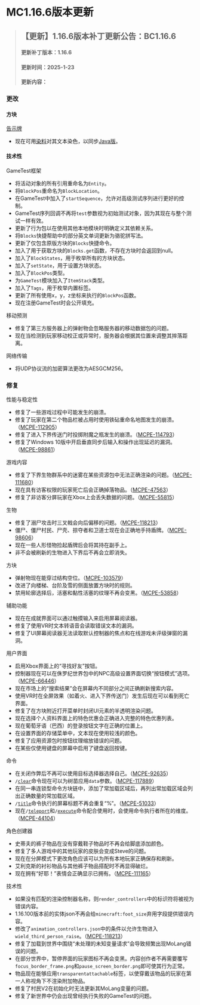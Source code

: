 # MC1.16.6版本更新



> ## **【更新】1.16.6版本补丁更新公告：BC1.16.6**
>
> #### 更新补丁版本：1.16.6
>
> #### 更新时间：2025-1-23
>
> #### 更新内容：

### 更改

#### 方块

[告示牌](https://minecraft.fandom.com/zh/wiki/%E5%91%8A%E7%A4%BA%E7%89%8C)

* 现在可用[染料](https://minecraft.fandom.com/zh/wiki/%E6%9F%93%E6%96%99)对其文本染色，以同步[Java版](https://minecraft.fandom.com/zh/wiki/Java%E7%89%88)。

#### 技术性

GameTest框架

* 将活动对象的所有引用重命名为`Entity`。
* 将`BlockPos`重命名为`BlockLocation`。
* 在GameTest中加入了`startSequence`，允许对高级测试序列进行更好的控制。
* GameTest序列回调不再将`test`参数视为初始测试对象，因为其现在与整个测试一样有效。
* 更新了行为包以在使用其他本地模块时明确定义其依赖关系。
* 将`Blocks`快捷帮助中的部分英文单词更新为骆驼拼写法。
* 更新了仅包含原版方块的`Blocks`快捷命令。
* 加入了用于获取方块的`Blocks.get`函数，不存在方块时会返回到null。
* 加入了`BlockStates`，用于枚举所有的方块状态。
* 加入了`setState`，用于设置方块状态。
* 加入了`BlockPos`类型。
* 为`GameTest`模块加入了`ItemStack`类型。
* 加入了`Tags`，用于枚举内置标签。
* 更新了所有使用x，y，z坐标来执行的`BlockPos`函数。
* 现在注册GameTest时会公开填充。

移动预测

* 修复了第三方服务器上的弹射物会忽略服务器的移动数据包的问题。
* 现在当检测到玩家移动校正或异常时，服务器会根据其位置来调整其摔落距离。

网络传输

* 将UDP协议流的加密算法更改为AESGCM256。

### 修复

性能与稳定性

* 修复了一些游戏过程中可能发生的崩溃。
* 修复了玩家在第二个物品栏被占用时使用铁砧重命名地图发生的崩溃。（[MCPE-112905](https://bugs.mojang.com/browse/MCPE-112905)）
* 修复了进入下界传送门时投掷附魔之瓶发生的崩溃。（[MCPE-114793](https://bugs.mojang.com/browse/MCPE-114793)）
* 修复了Windows 10版中开启垂直同步后输入和操作出现延迟的漏洞。（[MCPE-98861](https://bugs.mojang.com/browse/MCPE-98861)）

游戏内容

* 修复了下界生物群系中的迷雾在某些资源包中无法正确渲染的问题。（[MCPE-111680](https://bugs.mojang.com/browse/MCPE-111680)）
* 现在具有访客权限的玩家死亡后会正确掉落物品。（[MCPE-47563](https://bugs.mojang.com/browse/MCPE-47563)）
* 修复了非访客分屏玩家在Xbox上会丢失数据的问题。（[MCPE-55815](https://bugs.mojang.com/browse/MCPE-55815)）

生物

* 修复了溺尸攻击时三叉戟会向后偏移的问题。（[MCPE-118213](https://bugs.mojang.com/browse/MCPE-118213)）
* 僵尸、僵尸村民、尸壳、掠夺者和卫道士现在会正确地手持盾牌。（[MCPE-98606](https://bugs.mojang.com/browse/MCPE-98606)）
* 现在一些人形怪物捡起盾牌后会将其持在副手上。
* 非不会被刷新的生物进入下界后不再会立即消失。

方块

* 弹射物现在能穿过结构空位。（[MCPE-103579](https://bugs.mojang.com/browse/MCPE-103579)）
* 改进了向楼梯、台阶及雪的侧面放置方块时的规则。
* 禁用轮廓选择后，活塞和黏性活塞的纹理不再会变黑。（[MCPE-53858](https://bugs.mojang.com/browse/MCPE-53858)）

辅助功能

* 现在在成就界面可以通过触摸输入来启用屏幕阅读器。
* 修复了使用VR时文本转语音会读取错误文本的漏洞。
* 修复了UI屏幕阅读器无法读取默认控制器的焦点和在线游戏未评级弹窗的漏洞。

用户界面

* 启用Xbox界面上的“寻找好友”按钮。
* 控制器现在可以在侏罗纪世界包中的NPC高级设置界面切换“按钮模式”选项。（[MCPE-66446](https://bugs.mojang.com/browse/MCPE-66446)）
* 现在市场上的“搜索结果”会在屏幕内不同部分之间正确刷新搜索内容。
* 使用VR时在全屏效果（如着火、进入下界传送门）发生后现在可以看到死亡界面。
* 修复了在方块附近打开菜单时封闭UI元素的半透明渲染问题。
* 现在选择个人资料界面上的特色优惠会正确进入完整的特色优惠列表。
* 现在葡萄牙语（巴西）的登录按钮文字在正确的位置上。
* 在设置界面的存储菜单中，文本现在使用较浅的颜色。
* 修复了应用资源包时按钮纹理缩放错误的问题。
* 在某些仅使用键盘的屏幕中启用了键盘返回按键。

命令

* 在关闭作弊后不再可以使用目标选择器选择自己。（[MCPE-92635](https://bugs.mojang.com/browse/MCPE-92635)）
* `/`[`clear`](https://minecraft.fandom.com/zh/wiki/%E5%91%BD%E4%BB%A4/clear)命令现在可以为树苗应用`data`参数。（[MCPE-117889](https://bugs.mojang.com/browse/MCPE-117889)）
* 在同一串连锁型命令方块链中，添加了常加载区域后，再列出常加载区域会列出正确数量的常加载区域。
* `/`[`title`](https://minecraft.fandom.com/zh/wiki/%E5%91%BD%E4%BB%A4/title)命令执行的屏幕标题不再会重复“%”。（[MCPE-51033](https://bugs.mojang.com/browse/MCPE-51033)）
* 现在`/`[`teleport`](https://minecraft.fandom.com/zh/wiki/%E5%91%BD%E4%BB%A4/teleport)和`/`[`execute`](https://minecraft.fandom.com/zh/wiki/%E5%91%BD%E4%BB%A4/execute)命令配合使用时，会使用命令执行者所在的维度。（[MCPE-44104](https://bugs.mojang.com/browse/MCPE-44104)）

角色创建器

* 史蒂夫的裤子物品在没有穿戴鞋子物品时不再会给脚底添加颜色。
* 修复了多人游戏中的其他玩家的皮肤会变成Steve的问题。
* 现在在分屏模式下更改角色应该可以为所有本地玩家正确保存和刷新。
* 艾利克斯的衬衫物品与其他裤子物品搭配时不再显得破烂。
* 现在拥有“好耶！”表情会正确显示已拥有。（[MCPE-111165](https://bugs.mojang.com/browse/MCPE-111165)）

技术性

* 如果没有匹配的渲染控制器名称，则`render_controllers`中的标识符将被视为错误内容。
* 1.16.100版本前的实体json不再会给`minecraft:foot_size`弃用字段提供错误内容。
* 修改了`animation_controllers.json`中的条件以允许生物进入`wield_third_person_raise`。（[MCPE-118213](https://bugs.mojang.com/browse/MCPE-118213)）
* 修复了加载到世界中围绕“未处理的未知变量请求”会导致频繁出现MoLang错误的问题。
* 在部分世界中，暂停界面的玩家图标不再会变黑。内容创作者不再需要覆写`focus_border_frame.png`和`pause_screen_border.png`即可使其行为正常。
* 物品现在能够应用`transparentattachable`标签，以使穿戴该物品的玩家在第一人称视角下不渲染附加物品。
* 修复了村民V2在初始化时无法更新其MoLang变量的问题。
* 修复了新世界中仍会出现曾经执行失败的GameTest的问题。
